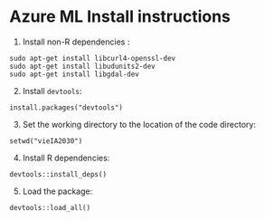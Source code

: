 # Azure ML Install instructions
1. Install non-R dependencies :
```
sudo apt-get install libcurl4-openssl-dev
sudo apt-get install libudunits2-dev
sudo apt-get install libgdal-dev
```
2. Install `devtools`:
```
install.packages("devtools")
```
3. Set the working directory to the location of the code directory:
```
setwd("vieIA2030")
```
4. Install R dependencies:
```
devtools::install_deps()
```
5. Load the package:
```
devtools::load_all()
```
